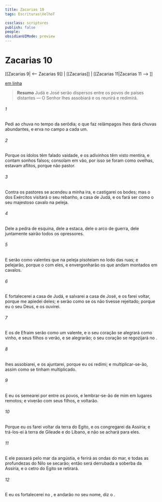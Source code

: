 ```yaml
---
title: Zacarias 10
tags: Escrituras\VelhoT

cssclass: scriptures
publish: false
people:
obsidianUIMode: preview
---
```


# Zacarias 10
[[Zacarias 9| <-- Zacarias 9]] | [[Zacarias]] | [[Zacarias 11|Zacarias 11 --> ]]

[em linha](https://churchofjesuschrist.org/study/scriptures/ot/zech/10?lang=por)

> __Resumo__
Judá e José serão dispersos entre os povos de países distantes — O Senhor lhes assobiará e os reunirá e redimirá.

###### 1 
Pedi ao  chuva no tempo da serôdia; o  que faz relâmpagos lhes dará chuvas abundantes, e erva no campo a cada um.

###### 2 
Porque os ídolos têm falado vaidade, e os adivinhos têm visto mentira, e contam sonhos falsos; consolam em vão, por isso se foram como ovelhas, estavam aflitos, porque não  pastor.

###### 3 
Contra os pastores se acendeu a minha ira, e castigarei os bodes; mas o  dos Exércitos visitará o seu rebanho, a casa de Judá, e os fará ser como o seu majestoso cavalo na peleja.

###### 4 
Dele a pedra de esquina, dele a estaca, dele o arco de guerra, dele juntamente sairão todos os opressores.

###### 5 
E serão como valentes que na peleja pisoteiam  no lodo das ruas; e pelejarão, porque o   com eles, e envergonharão os que andam montados em cavalos.

###### 6 
E fortalecerei a casa de Judá, e salvarei a casa de José, e os farei voltar, porque me apiedei deles; e serão como se os não tivesse rejeitado; porque eu  o  seu Deus, e os ouvirei.

###### 7 
E os de Efraim serão como um valente, e o seu coração se alegrará como  vinho, e seus filhos o verão, e se alegrarão; o seu coração se regozijará no .

###### 8 
 lhes assobiarei, e os ajuntarei, porque eu os redimi; e multiplicar-se-ão, assim como  se tinham multiplicado.

###### 9 
E eu os semearei por entre os povos, e lembrar-se-ão de mim em lugares remotos; e viverão com seus filhos, e voltarão.

###### 10 
Porque eu os farei voltar da terra do Egito, e os congregarei da Assíria; e trá-los-ei à terra de Gileade e do Líbano, e não se achará  para eles.

###### 11 
E ele passará pelo mar da angústia, e ferirá as ondas do mar, e todas as profundezas do Nilo se secarão; então será derrubada a soberba da Assíria, e o cetro do Egito se retirará.

###### 12 
E eu os fortalecerei no , e andarão no seu nome, diz o .

